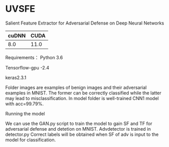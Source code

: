 # UVSFE
Salient Feature Extractor for Adversarial Defense on Deep Neural Networks

| cuDNN | CUDA |
| :---- | :--- |
| 8.0   | 11.0 |

Requirements：
Python 3.6

Tensorflow-gpu -2.4 

keras2.3.1

Folder images are examples of benign images and their adversarial examples in MNIST. The former can be 
correctly classified while the latter may lead to misclassification. 
In model folder is well-trained CNN1 model with acc=99.79%.

Running the model

We can use the GAN.py script to train the model to gain SF and TF for adversarial defense and detetion
on MNIST. Advdetector is trained in detector.py 
Correct labels will be obtained when SF of adv is input to the model for classification. 


